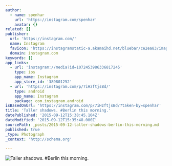 ```yaml
---
author:
  - name: spenhar
    url: 'https://instagram.com/spenhar'
    avatar: {}
related: []
publisher:
  url: 'https://instagram.com/'
  name: Instagram
  favicon: 'https://instagramstatic-a.akamaihd.net/bluebar/ce2ea83/images/ico/favicon.ico'
  domain: instagram.com
keywords: []
app_links:
  - url: 'instagram://media?id=1072453986336817245'
    type: ios
    app_name: Instagram
    app_store_id: '389801252'
  - url: 'https://instagram.com/p/7iHzftjsBd/'
    type: android
    app_name: Instagram
    package: com.instagram.android
isBasedOnUrl: 'https://instagram.com/p/7iHzftjsBd/?taken-by=spenhar'
title: 'Taller shadows. #Berlin this morning.'
datePublished: '2015-09-12T15:38:45.104Z'
dateModified: '2015-09-12T15:35:48.000Z'
sourcePath: _posts/2015-09-12-taller-shadows-berlin-this-morning.md
published: true
_type: Photograph
_context: 'http://schema.org'

---
```

![Taller shadows&period; &num;Berlin this morning&period;](https://igcdn-photos-c-a.akamaihd.net/hphotos-ak-xaf1/t51.2885-15/e35/11875287_522477464584634_1428017628_n.jpg)